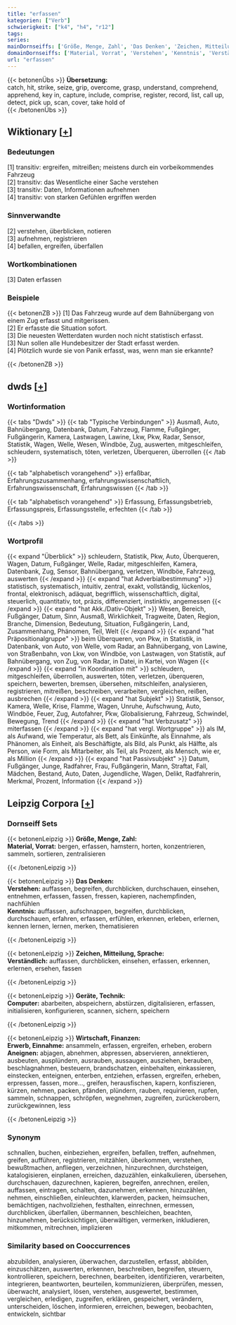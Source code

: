 ```yaml
---
title: "erfassen"
kategorien: ["Verb"]
schwierigkeit: ["k4", "h4", "r12"]
tags:
series:
mainDornseiffs: ['Größe, Menge, Zahl', 'Das Denken', 'Zeichen, Mitteilung, Sprache', 'Geräte, Technik', 'Wirtschaft, Finanzen']
domainDornseiffs: ['Material, Vorrat', 'Verstehen', 'Kenntnis', 'Verständlich', 'Computer', 'Erwerb, Einnahme', 'Aneignen']
url: "erfassen"
---
```


{{< betonenÜbs >}}
**Übersetzung:**  
catch, hit, strike, seize, grip, overcome, grasp, understand, comprehend, apprehend, key in, capture, include, comprise, register, record, list, call up, detect, pick up, scan, cover, take  hold of  
{{< /betonenÜbs >}}

## Wiktionary [[+](https://de.wiktionary.org/wiki/erfassen)]

### Bedeutungen
[1] transitiv: ergreifen, mitreißen; meistens durch ein vorbeikommendes Fahrzeug  
[2] transitiv: das Wesentliche einer Sache verstehen  
[3] transitiv: Daten, Informationen aufnehmen  
[4] transitiv: von starken Gefühlen ergriffen werden  

### Sinnverwandte
[2] verstehen, überblicken, notieren  
[3] aufnehmen, registrieren  
[4] befallen, ergreifen, überfallen  

### Wortkombinationen
[3] Daten erfassen  

### Beispiele
{{< betonenZB >}}
[1] Das Fahrzeug wurde auf dem Bahnübergang von einem Zug erfasst und mitgerissen.  
[2] Er erfasste die Situation sofort.  
[3] Die neuesten Wetterdaten wurden noch nicht statistisch erfasst.  
[3] Nun sollen alle Hundebesitzer der Stadt erfasst werden.  
[4] Plötzlich wurde sie von Panik erfasst, was, wenn man sie erkannte?  

{{< /betonenZB >}}


## dwds [[+](https://www.dwds.de/wb/erfassen)]

### Wortinformation
{{< tabs "Dwds" >}}
{{< tab "Typische Verbindungen" >}}
Ausmaß, Auto, Bahnübergang, Datenbank, Datum, Fahrzeug, Flamme, Fußgänger, Fußgängerin, Kamera, Lastwagen, Lawine, Lkw, Pkw, Radar, Sensor, Statistik, Wagen, Welle, Wesen, Windböe, Zug, auswerten, mitgeschleifen, schleudern, systematisch, töten, verletzen, Überqueren, überrollen
{{< /tab >}}

{{< tab "alphabetisch vorangehend" >}}
erfaßbar, Erfahrungszusammenhang, erfahrungswissenschaftlich, Erfahrungswissenschaft, Erfahrungswissen
{{< /tab >}}

{{< tab "alphabetisch vorangehend" >}}
Erfassung, Erfassungsbetrieb, Erfassungspreis, Erfassungsstelle, erfechten
{{< /tab >}}

{{< /tabs >}}

### Wortprofil
{{< expand "Überblick" >}} schleudern, Statistik, Pkw, Auto, Überqueren, Wagen, Datum, Fußgänger, Welle, Radar, mitgeschleifen, Kamera, Datenbank, Zug, Sensor, Bahnübergang, verletzen, Windböe, Fahrzeug, auswerten {{< /expand >}}
{{< expand "hat Adverbialbestimmung" >}} statistisch, systematisch, intuitiv, zentral, exakt, vollständig, lückenlos, frontal, elektronisch, adäquat, begrifflich, wissenschaftlich, digital, steuerlich, quantitativ, tot, präzis, differenziert, instinktiv, angemessen {{< /expand >}}
{{< expand "hat Akk./Dativ-Objekt" >}} Wesen, Bereich, Fußgänger, Datum, Sinn, Ausmaß, Wirklichkeit, Tragweite, Daten, Region, Branche, Dimension, Bedeutung, Situation, Fußgängerin, Land, Zusammenhang, Phänomen, Teil, Welt {{< /expand >}}
{{< expand "hat Präpositionalgruppe" >}} beim Überqueren, von Pkw, in Statistik, in Datenbank, von Auto, von Welle, vom Radar, an Bahnübergang, von Lawine, von Straßenbahn, von Lkw, von Windböe, von Lastwagen, von Statistik, auf Bahnübergang, von Zug, von Radar, in Datei, in Kartei, von Wagen {{< /expand >}}
{{< expand "in Koordination mit" >}} schleudern, mitgeschleifen, überrollen, auswerten, töten, verletzen, überqueren, speichern, bewerten, bremsen, übersehen, mitschleifen, analysieren, registrieren, mitreißen, beschreiben, verarbeiten, vergleichen, reißen, ausbrechen {{< /expand >}}
{{< expand "hat Subjekt" >}} Statistik, Sensor, Kamera, Welle, Krise, Flamme, Wagen, Unruhe, Aufschwung, Auto, Windböe, Feuer, Zug, Autofahrer, Pkw, Globalisierung, Fahrzeug, Schwindel, Bewegung, Trend {{< /expand >}}
{{< expand "hat Verbzusatz" >}} miterfassen {{< /expand >}}
{{< expand "hat vergl. Wortgruppe" >}} als IM, als Aufwand, wie Temperatur, als Bett, als Einkünfte, als Einnahme, als Phänomen, als Einheit, als Beschäftigte, als Bild, als Punkt, als Hälfte, als Person, wie Form, als Mitarbeiter, als Teil, als Prozent, als Mensch, wie er, als Million {{< /expand >}}
{{< expand "hat Passivsubjekt" >}} Datum, Fußgänger, Junge, Radfahrer, Frau, Fußgängerin, Mann, Straftat, Fall, Mädchen, Bestand, Auto, Daten, Jugendliche, Wagen, Delikt, Radfahrerin, Merkmal, Prozent, Information {{< /expand >}}

## Leipzig Corpora [[+](https://corpora.uni-leipzig.de/en/res?word=erfassen&corpusId=deu_newscrawl-public_2018)]

### Dornseiff Sets
{{< betonenLeipzig >}}
**Größe, Menge, Zahl:**  
**Material, Vorrat:** bergen, erfassen, hamstern, horten, konzentrieren, sammeln, sortieren, zentralisieren  

{{< /betonenLeipzig >}}


{{< betonenLeipzig >}}
**Das Denken:**  
**Verstehen:** auffassen, begreifen, durchblicken, durchschauen, einsehen, entnehmen, erfassen, fassen, fressen, kapieren, nachempfinden, nachfühlen  
**Kenntnis:** auffassen, aufschnappen, begreifen, durchblicken, durchschauen, erfahren, erfassen, erfühlen, erkennen, erleben, erlernen, kennen lernen, lernen, merken, thematisieren  

{{< /betonenLeipzig >}}


{{< betonenLeipzig >}}
**Zeichen, Mitteilung, Sprache:**  
**Verständlich:** auffassen, durchblicken, einsehen, erfassen, erkennen, erlernen, ersehen, fassen  

{{< /betonenLeipzig >}}


{{< betonenLeipzig >}}
**Geräte, Technik:**  
**Computer:** abarbeiten, abspeichern, abstürzen, digitalisieren, erfassen, initialisieren, konfigurieren, scannen, sichern, speichern  

{{< /betonenLeipzig >}}


{{< betonenLeipzig >}}
**Wirtschaft, Finanzen:**  
**Erwerb, Einnahme:** ansammeln, erfassen, ergreifen, erheben, erobern  
**Aneignen:** abjagen, abnehmen, abpressen, abservieren, annektieren, ausbeuten, ausplündern, ausrauben, aussaugen, ausziehen, berauben, beschlagnahmen, besteuern, brandschatzen, einbehalten, einkassieren, einstecken, enteignen, enterben, entziehen, erfassen, ergreifen, erheben, erpressen, fassen, more..., greifen, herausfischen, kapern, konfiszieren, kürzen, nehmen, packen, pfänden, plündern, rauben, requirieren, rupfen, sammeln, schnappen, schröpfen, wegnehmen, zugreifen, zurückerobern, zurückgewinnen, less  

{{< /betonenLeipzig >}}

### Synonym
schnallen, buchen, einbeziehen, ergreifen, befallen, treffen, aufnehmen, greifen, aufführen, registrieren, mitzählen, überkommen, verstehen, bewußtmachen, anfliegen, verzeichnen, hinzurechnen, durchsteigen, katalogisieren, einplanen, erreichen, dazuzählen, einkalkulieren, übersehen, durchschauen, dazurechnen, kapieren, begreifen, anrechnen, ereilen, auffassen, eintragen, schalten, dazunehmen, erkennen, hinzuzählen, nehmen, einschließen, einleuchten, klarwerden, packen, heimsuchen, bemächtigen, nachvollziehen, festhalten, einrechnen, ermessen, durchblicken, überfallen, übermannen, beschleichen, beachten, hinzunehmen, berücksichtigen, überwältigen, vermerken, inkludieren, mitkommen, mitrechnen, implizieren


### Similarity based on Cooccurrences
abzubilden, analysieren, überwachen, darzustellen, erfasst, abbilden, einzuschätzen, auswerten, erkennen, beschreiben, begreifen, steuern, kontrollieren, speichern, berechnen, bearbeiten, identifizieren, verarbeiten, integrieren, beantworten, beurteilen, kommunizieren, überprüfen, messen, überwacht, analysiert, lösen, verstehen, ausgewertet, bestimmen, vergleichen, erledigen, zugreifen, erklären, gespeichert, verändern, unterscheiden, löschen, informieren, erreichen, bewegen, beobachten, entwickeln, sichtbar

